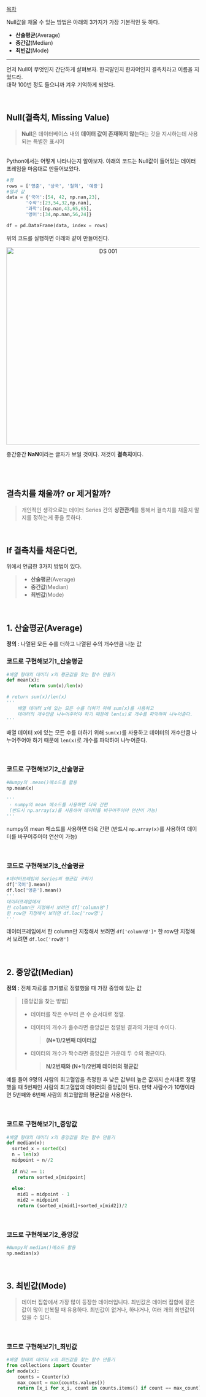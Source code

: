 [목차](https://github.com/artech-yj/Data_Analysis-with-Python)

Null값을 채울 수 있는 방법은 아래의 3가지가 가장 기본적인 듯 하다.

- **산술평균**(Average)
- **중간값**(Median)
- **최빈값**(Mode)

-----

먼저 Null이 무엇인지 간단하게 살펴보자. 한국말인지 한자어인지 결측치라고 이름을 지었드라.<br> 
대략 100번 정도 들으니까 겨우 기억하게 되었다. 


<br>

## Null(결측치, Missing Value)

> **Null**은 데이터베이스 내의 **데이터 값이 존재하지 않는다**는 것을 지시하는데 사용되는 특별한 표시어

<br>
Python에서는 어떻게 나타나는지 알아보자.
아래의 코드는 Null값이 들어있는 데이터프레임을 마음대로 만들어보았다.

```python
#행
rows = ['영준', '상국', '철희', '예랑']
#열과 값
data = {'국어':[54, 42, np.nan,23],
       '수학':[23,54,32,np.nan],
       '과학':[np.nan,43,65,65],
       '영어':[34,np.nan,56,24]}

df = pd.DataFrame(data, index = rows)
```

위의 코드를 실행하면 아래와 같이 만들어진다.

<p align="center"><img width="515" alt="DS 001" src="https://user-images.githubusercontent.com/60219074/74526239-4ae4f980-4f66-11ea-8ace-fe3bcad742f8.png" style = "display : block; margin : 0 auto;"></p>

중간중간 **NaN**이라는 글자가 보일 것이다. 저것이 **결측치**이다.

<br>
<br>

## 결측치를 채울까? or 제거할까?

> 개인적인 생각으로는 데이터 Series 간의 **상관관계**를 통해서 결측치를 채울지 말지를 정하는게 좋을 듯하다.


<br>

## If 결측치를 채운다면,

위에서 언급한 3가지 방법이 있다.

> - **산술평균**(Average)
> - **중간값**(Median)
> - **최빈값**(Mode)


<br>

## 1. 산술평균(Average)

**정의** : 나열된 모든 수를 더하고 나열된 수의 개수만큼 나눈 값


### 코드로 구현해보기1_산술평균

```python
#배열 형태의 데이터 x의 평균값을 찾는 함수 만들기
def mean(x):
		return sum(x)/len(x)  

# return sum(x)/len(x) 
'''
	배열 데이터 x에 있는 모든 수를 더하기 위해 sum(x)를 사용하고
	데이터의 개수만큼 나누어주어야 하기 때문에 len(x)로 개수를 파악하여 나누어준다.
'''
```

배열 데이터 x에 있는 모든 수를 더하기 위해 `sum(x)`를 사용하고 데이터의 개수만큼 나누어주어야 하기 때문에 `len(x)`로 개수를 파악하여 나누어준다.


<br>

### 코드로 구현해보기2_산술평균

```python
#Numpy의 .mean()메소드를 활용
np.mean(x)

'''
 - numpy의 mean 메소드를 사용하면 더욱 간편
 (반드시 np.array(x)를 사용하여 데이터를 바꾸어주어야 연산이 가능)
'''
```

numpy의 mean 메소드를 사용하면 더욱 간편
(반드시 `np.array(x)`를 사용하여 데이터를 바꾸어주어야 연산이 가능)


<br>

### 코드로 구현해보기3_산술평균

```python
#데이터프레임의 Series의 평균값 구하기
df['국어'].mean()
df.loc['영준'].mean()
'''
데이터프레임에서 
한 column만 지정해서 보려면 df['column명']
한 row만 지정해서 보려면 df.loc['row명']
'''
```

데이터프레임에서 한 column만 지정해서 보려면 `df['column명']*` 한 row만 지정해서 보려면 `df.loc['row명']`


<br>

## 2. 중앙값(Median)

**정의** : 전체 자료를 크기별로 정렬했을 때 가장 중앙에 있는 값



> [중앙값을 찾는 방법]
>
> - 데이터를 작은 수부터 큰 수 순서대로 정렬.
>
> - 데이터의 개수가 홀수라면 중앙값은 정렬된 결과의 가운데 수이다.  
>
>   > **(N+1)/2번째 데이터값** 
>
> - 데이터의 개수가 짝수라면 중앙값은 가운데 두 수의 평균이다.
>
>   > **N/2번째와 (N+1)/2번째 데이터의 평균값**



예를 들어 9명의 사람의 최고혈압을 측정한 후 낮은 값부터 높은 값까지 순서대로 정렬했을 때 5번째인 사람의 최고혈압의 데이터의 중앙값이 된다. 만약 사람수가 10명이라면 5번째와 6번째 사람의 최고혈압의 평균값을 사용한다.


<br>

### 코드로 구현해보기1_중앙값

```python
#배열 형태의 데이터 x의 중앙값을 찾는 함수 만들기
def median(x):
  sorted_x = sorted(x)
  n = len(x) 
  midpoint = n//2
  
  if n%2 == 1:
    return sorted_x[midpoint]
  
  else:
    mid1 = midpoint - 1
    mid2 = midpoint
    return (sorted_x[mid1]+sorted_x[mid2])/2
```


<br>

### 코드로 구현해보기2_중앙값

```python
#Numpy의 median()메소드 활용
np.median(x)
```


<br>

## 3. 최빈값(Mode)

> 데이터 집합에서 가장 많이 등장한 데이터입니다. 최빈값은 데이터 집합에 같은 값이 많이 반복될 때 유용하다. 
> 최빈값이 없거나, 하나거나, 여러 개의 최빈값이 있을 수 있다.

<br>

### 코드로 구현해보기1_최빈값
```python
#배열 형태의 데이터 x의 최빈값을 찾는 함수 만들기
from collections import Counter
def mode(x):
    counts = Counter(x)
    max_count = max(counts.values())
    return [x_i for x_i, count in counts.items() if count == max_count]
```











